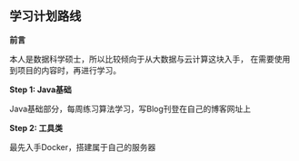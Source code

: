## 学习计划路线

**前言**

本人是数据科学硕士，所以比较倾向于从大数据与云计算这块入手，
在需要使用到项目的内容时，再进行学习。

**Step 1: Java基础**
 
Java基础部分，每周练习算法学习，写Blog刊登在自己的博客网址上

**Step 2: 工具类**

最先入手Docker，搭建属于自己的服务器

